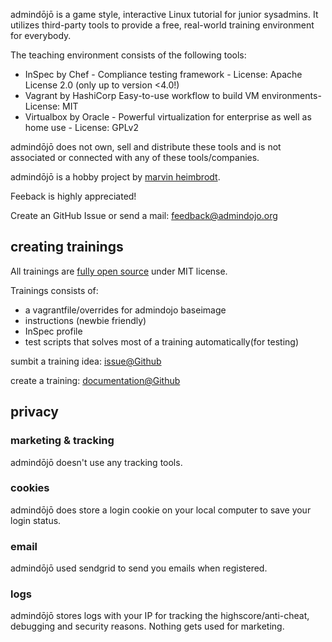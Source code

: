 <p class="lead">admindōjō is a game style, interactive Linux tutorial for junior sysadmins. 
It utilizes third-party tools to provide a free, real-world training environment for everybody.
</p>

The teaching environment consists of the following tools:

- InSpec by Chef - Compliance testing framework - License: Apache License 2.0 (only up to version <4.0!)
- Vagrant by HashiCorp Easy-to-use workflow to build VM environments- License: MIT
- Virtualbox by Oracle - Powerful virtualization for enterprise as well as home use - License: GPLv2

admindōjō does not own, sell and distribute these tools and is not associated or connected with any of these tools/companies.


admindōjō is a hobby project by [marvin heimbrodt](https://github.com/6uhrmittag).

Feeback is highly appreciated!


Create an GitHub Issue or send a mail: feedback@admindojo.org

<h2 class="display-4">creating trainings</h2>

All trainings are [fully open source](https://github.com/admindojo/admindojo-training) under MIT license.

Trainings consists of:

- a vagrantfile/overrides for admindojo baseimage
- instructions (newbie friendly)
- InSpec profile
- test scripts that solves most of a training automatically(for testing)

sumbit a training idea: [issue@Github](https://github.com/admindojo/admindojo-training/issues)

create a training: [documentation@Github](https://github.com/admindojo/admindojo-training/blob/master/admindojo/development/Readme.md) 

<h2 class="display-4">privacy</h2>

<h3 class="lead">marketing & tracking</h3>

admindōjō doesn't use any tracking tools.

<h3 class="lead">cookies</h3>

admindōjō does store a login cookie on your local computer to save your login status.

<h3 class="lead">email</h3>

admindōjō used sendgrid to send you emails when registered. 

<h3 class="lead">logs</h3>

admindōjō stores logs with your IP for tracking the highscore/anti-cheat, debugging and security reasons. Nothing gets used for marketing.



